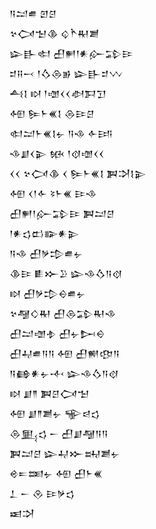 <div class='block'>
<div class='line'>𒀀𒁺𒌑 𒇻𒆪</div>
<div class='line'>𒆳𒉏𒈠𒆠 𒌒𒋻𒊑𒋢</div>
<div class='line'>𒇽𒃲𒊕 𒌷𒂍𒁹𒀭𒅎𒁉𒄿</div>
<div class='line'>𒄑𒍝𒁁 𒁹𒋝𒁲𒂊 𒇽𒃲𒄑𒉼</div>
<div class='line'>𒋀𒋙 𒊭 𒁹𒌝𒌋𒌋𒀠𒁕𒋛</div>
<div class='line'>𒅇 𒌉𒈨𒌍𒋙 𒁲𒄿𒆪</div>
<div class='line'>𒊕𒁺𒈨𒌍𒋙𒉡 𒀀𒈾 𒅆𒅀</div>
<div class='line'>𒈾𒋗𒌋𒉌 𒁮 𒁹𒋼𒌝𒌋𒌋</div>
<div class='line'>𒌋𒌋 𒆳𒉏𒆠 𒌋 𒌉𒈨𒌍𒋙 𒀉𒋫𒋙𒉌</div>
<div class='line'>𒅇 𒌋𒁹𒅆 𒂟𒈨𒌍 𒄿𒈾</div>
<div class='line'>𒌷𒂍𒁹𒅎𒁉𒄿 𒀉𒁺𒆪</div>
<div class='line'>𒁹𒀭𒌓𒆗𒅔𒀭𒉌</div>
<div class='line'>𒀀𒈾 𒌷𒃻𒄠𒌑𒉡</div>
<div class='line'>𒆠𒄿 𒀾𒁍𒊒 𒇽𒈾𒋝𒀀𒋼</div>
<div class='line'>𒊭 𒌷𒃻𒄠𒀪𒌑𒉡</div>
<div class='line'>𒆳𒆷𒄭𒊑 𒌷𒁲𒁉𒊑𒈾</div>
<div class='line'>𒌷𒁺𒌝𒈮 𒌷𒉡𒄖𒀪</div>
<div class='line'>𒌷𒄷𒌑𒀀𒀀 𒅇 𒌷𒆍𒂦𒀀</div>
<div class='line'>𒀀𒂵𒀭𒉡𒋾 𒇽𒈾𒋝𒀀𒋼</div>
<div class='line'>𒊭 𒋗𒈫 𒀉𒆪𒉏𒈠</div>
<div class='line'>𒅇 𒋗𒈫𒋢𒉡 𒊍𒁀𒌓</div>
<div class='line'>𒁲𒅅𒌓 𒀸 𒌷𒋗𒆷𒀀𒀀</div>
<div class='line'>𒀉𒁺𒆪 𒇽𒄷𒁍𒊻𒋢𒉡</div>
<div class='line'>𒄴𒋰𒌅𒉡 𒅇 𒌷𒈨𒌍</div>
<div class='line'>𒁇 𒀸 𒊮 𒄿𒃻𒌓</div>
<div class='line'>𒀜𒋫</div>
</div>